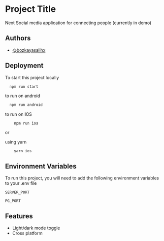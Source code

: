 # Project Title
Next Social media application for connecting people (currently in demo)



## Authors

- [@bozkayasalihx](https://github.com/bozkayasalihx)


## Deployment

To start this project locally

```bash
  npm run start
```

to run on android 

```bash
  npm run android
```

to run on IOS
```
    npm run ios
```
or

using yarn

```
    yarn ios
```



## Environment Variables

To run this project, you will need to add the following environment variables to your .env file

`SERVER_PORT`

`PG_PORT`


## Features

- Light/dark mode toggle
- Cross platform

